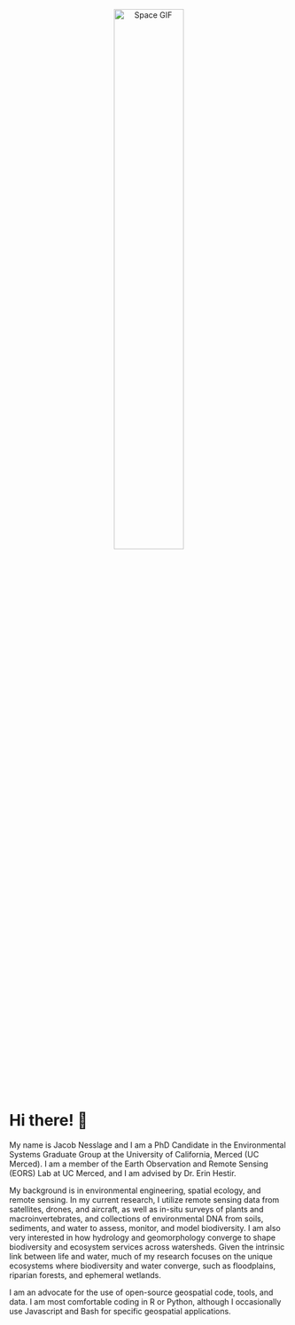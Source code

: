 <div align="center">
  <img src="https://media.giphy.com/media/l0ExmuVtODPWy0xP2/giphy.gif" width="50%" alt="Space GIF">
</div>

Hi there! 👋
======

My name is Jacob Nesslage and I am a PhD Candidate in the Environmental Systems Graduate Group at the University of California, Merced (UC Merced). I am a member of the Earth Observation and Remote Sensing (EORS) Lab at UC Merced, and I am advised by Dr. Erin Hestir.

My background is in environmental engineering, spatial ecology, and remote sensing. In my current research, I utilize remote sensing data from satellites, drones, and aircraft, as well as in-situ surveys of plants and macroinvertebrates, and collections of environmental DNA from soils, sediments, and water to assess, monitor, and model biodiversity. I am also very interested in how hydrology and geomorphology converge to shape biodiversity and ecosystem services across watersheds. Given the intrinsic link between life and water, much of my research focuses on the unique ecosystems where biodiversity and water converge, such as floodplains, riparian forests, and ephemeral wetlands.

I am an advocate for the use of open-source geospatial code, tools, and data. I am most comfortable coding in R or Python, although I occasionally use Javascript and Bash for specific geospatial applications.


